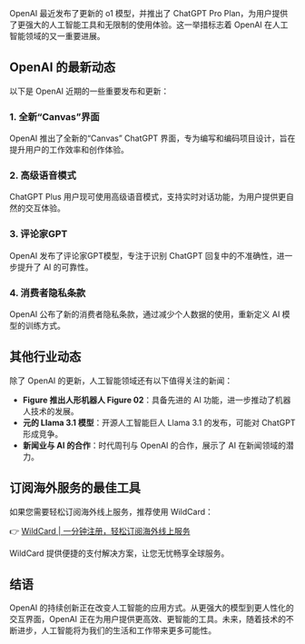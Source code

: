 OpenAI 最近发布了更新的 o1 模型，并推出了 ChatGPT Pro Plan，为用户提供了更强大的人工智能工具和无限制的使用体验。这一举措标志着 OpenAI 在人工智能领域的又一重要进展。

## OpenAI 的最新动态

以下是 OpenAI 近期的一些重要发布和更新：

### 1. 全新“Canvas”界面
OpenAI 推出了全新的“Canvas” ChatGPT 界面，专为编写和编码项目设计，旨在提升用户的工作效率和创作体验。

### 2. 高级语音模式
ChatGPT Plus 用户现可使用高级语音模式，支持实时对话功能，为用户提供更自然的交互体验。

### 3. 评论家GPT
OpenAI 发布了评论家GPT模型，专注于识别 ChatGPT 回复中的不准确性，进一步提升了 AI 的可靠性。

### 4. 消费者隐私条款
OpenAI 公布了新的消费者隐私条款，通过减少个人数据的使用，重新定义 AI 模型的训练方式。

## 其他行业动态

除了 OpenAI 的更新，人工智能领域还有以下值得关注的新闻：

- **Figure 推出人形机器人 Figure 02**：具备先进的 AI 功能，进一步推动了机器人技术的发展。
- **元的 Llama 3.1 模型**：开源人工智能巨人 Llama 3.1 的发布，可能对 ChatGPT 形成竞争。
- **新闻业与 AI 的合作**：时代周刊与 OpenAI 的合作，展示了 AI 在新闻领域的潜力。

## 订阅海外服务的最佳工具

如果您需要轻松订阅海外线上服务，推荐使用 WildCard：

👉 [WildCard | 一分钟注册，轻松订阅海外线上服务](https://bit.ly/bewildcard)

WildCard 提供便捷的支付解决方案，让您无忧畅享全球服务。

## 结语

OpenAI 的持续创新正在改变人工智能的应用方式。从更强大的模型到更人性化的交互界面，OpenAI 正在为用户提供更高效、更智能的工具。未来，随着技术的不断进步，人工智能将为我们的生活和工作带来更多可能性。